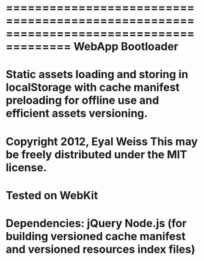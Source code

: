 =======================================================================================
WebApp Bootloader
=======================================================================================
Static assets loading and storing in localStorage
with cache manifest preloading for offline use
and efficient assets versioning.
=======================================================================================
Copyright 2012, Eyal Weiss
This may be freely distributed under the MIT license.
=======================================================================================
Tested on WebKit
=======================================================================================
Dependencies:
    jQuery
    Node.js (for building versioned cache manifest and versioned resources index files)
=======================================================================================